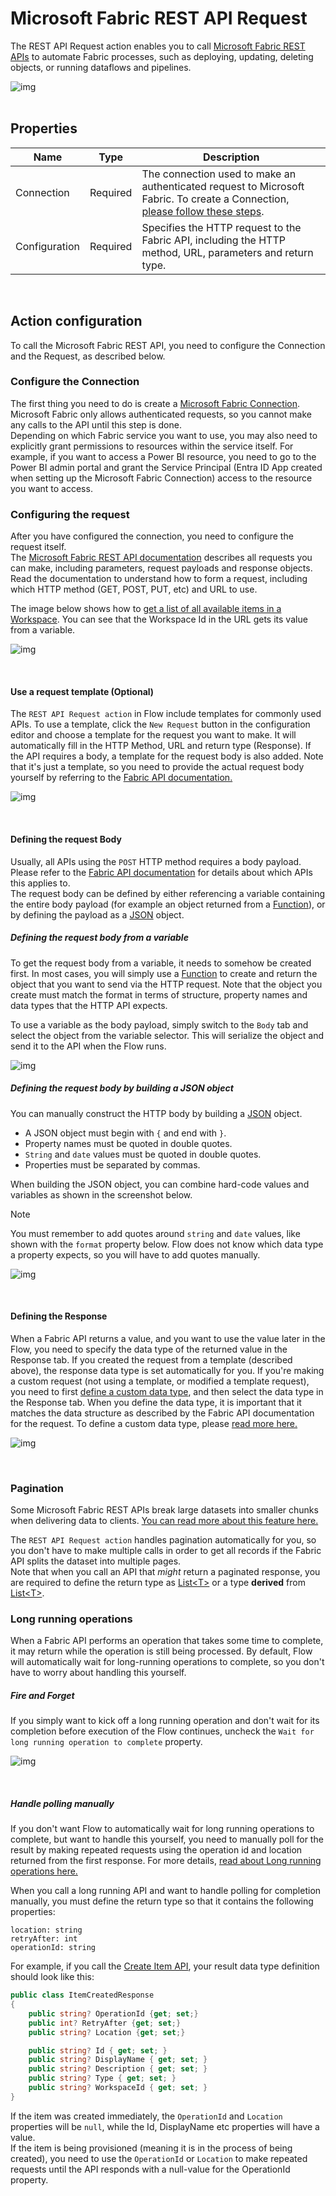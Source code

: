 # Microsoft Fabric REST API Request

The REST API Request action enables you to call [Microsoft Fabric REST APIs](https://learn.microsoft.com/en-us/rest/api/fabric/articles/using-fabric-apis) to automate Fabric processes, such as deploying, updating, deleting objects, or running dataflows and pipelines.

![img](/images/flow/microsoft-fabric-rest-api-request-action.png)  
<br/>

## Properties

| Name          | Type     | Description                                                                                                                                                      |
| ------------- | -------- | ---------------------------------------------------------------------------------------------------------------------------------------------------------------- |
| Connection    | Required | The connection used to make an authenticated request to Microsoft Fabric. To create a Connection, [please follow these steps](./microsoft-fabric-connection.md). |
| Configuration | Required | Specifies the HTTP request to the Fabric API, including the HTTP method, URL, parameters and return type.                                                        |

<br/>

## Action configuration

To call the Microsoft Fabric REST API, you need to configure the Connection and the Request, as described below.

### Configure the Connection

The first thing you need to do is create a [Microsoft Fabric Connection](./microsoft-fabric-connection.md). Microsoft Fabric only allows authenticated requests, so you cannot make any calls to the API until this step is done.  
Depending on which Fabric service you want to use, you may also need to explicitly grant permissions to resources within the service itself. For example, if you want to access a Power BI resource, you need to go to the Power BI admin portal and grant the Service Principal (Entra ID App created when setting up the Microsoft Fabric Connection) access to the resource you want to access.

### Configuring the request

After you have configured the connection, you need to configure the request itself.  
The [Microsoft Fabric REST API documentation](https://learn.microsoft.com/en-us/rest/api/fabric/articles/using-fabric-apis) describes all requests you can make, including parameters, request payloads and response objects. Read the documentation to understand how to form a request, including which HTTP method (GET, POST, PUT, etc) and URL to use.

The image below shows how to [get a list of all available items in a Workspace](https://learn.microsoft.com/en-us/rest/api/fabric/core/items/list-items?tabs=HTTP). You can see that the Workspace Id in the URL gets its value from a variable.

![img](/images/flow/microsoft-fabric-rest-api-request-example1.png)

<br/>

#### Use a request template (Optional)

The `REST API Request action` in Flow include templates for commonly used APIs. To use a template, click the `New Request` button in the configuration editor and choose a template for the request you want to make. It will automatically fill in the HTTP Method, URL and return type (Response). If the API requires a body, a template for the request body is also added. Note that it's just a template, so you need to provide the actual request body yourself by referring to the [Fabric API documentation.](https://learn.microsoft.com/en-us/rest/api/fabric/articles/using-fabric-apis)

![img](/images/flow/microsoft-fabric-rest-api-request-template.png)

<br/>

#### Defining the request Body

Usually, all APIs using the `POST` HTTP method requires a body payload. Please refer to the [Fabric API documentation](https://learn.microsoft.com/en-us/rest/api/fabric/articles/) for details about which APIs this applies to.  
The request body can be defined by either referencing a variable containing the entire body payload (for example an object returned from a [Function](../built-in/function.md)), or by defining the payload as a [JSON](https://en.wikipedia.org/wiki/JSON) object.

##### Defining the request body from a variable

To get the request body from a variable, it needs to somehow be created first. In most cases, you will simply use a [Function](../built-in/function.md) to create and return the object that you want to send via the HTTP request. Note that the object you create must match the format in terms of structure, property names and data types that the HTTP API expects.

To use a variable as the body payload, simply switch to the `Body` tab and select the object from the variable selector. This will serialize the object and send it to the API when the Flow runs.

![img](/images/flow/microsoft-fabric-rest-api-object-body.png)

##### Defining the request body by building a JSON object

You can manually construct the HTTP body by building a [JSON](https://en.wikipedia.org/wiki/JSON) object.

- A JSON object must begin with `{` and end with `}`.
- Property names must be quoted in double quotes.
- `String` and `date` values must be quoted in double quotes.
- Properties must be separated by commas.

When building the JSON object, you can combine hard-code values and variables as shown in the screenshot below.

> [!NOTE]
> You must remember to add quotes around `string` and `date` values, like shown with the `format` property below. Flow does not know which data type a property expects, so you will have to add quotes manually.

![img](/images/flow/microsoft-fabric-rest-api-json-body.png)

<br/>

#### Defining the Response

When a Fabric API returns a value, and you want to use the value later in the Flow, you need to specify the data type of the returned value in the Response tab. If you created the request from a template (described above), the response data type is set automatically for you. If you're making a custom request (not using a template, or modified a template request), you need to first [define a custom data type](../../flows/defining-custom-types.md), and then select the data type in the Response tab. When you define the data type, it is important that it matches the data structure as described by the Fabric API documentation for the request. To define a custom data type, please [read more here.](../../flows/defining-custom-types.md)

![img](/images/flow/microsoft-fabric-rest-api-request-response.png)

<br/>

### Pagination

Some Microsoft Fabric REST APIs break large datasets into smaller chunks when delivering data to clients. [You can read more about this feature here.](https://learn.microsoft.com/en-us/rest/api/fabric/articles/pagination)

The `REST API Request action` handles pagination automatically for you, so you don't have to make multiple calls in order to get all records if the Fabric API splits the dataset into multiple pages.  
Note that when you call an API that _might_ return a paginated response, you are required to define the return type as [List&lt;T&gt;](https://learn.microsoft.com/en-us/dotnet/api/system.collections.generic.list-1) or a type **derived** from [List&lt;T&gt;](https://learn.microsoft.com/en-us/dotnet/api/system.collections.generic.list-1).

### Long running operations

When a Fabric API performs an operation that takes some time to complete, it may return while the operation is still being processed. By default, Flow will automatically wait for long-running operations to complete, so you don't have to worry about handling this yourself.

##### Fire and Forget

If you simply want to kick off a long running operation and don't wait for its completion before execution of the Flow continues, uncheck the `Wait for long running operation to complete` property.

![img](/images/flow/microsoft-fabric-rest-api-request-wait.png)

<br/>

##### Handle polling manually

If you don't want Flow to automatically wait for long running operations to complete, but want to handle this yourself, you need to manually poll for the result by making repeated requests using the operation id and location returned from the first response. For more details, [read about Long running operations here.](https://learn.microsoft.com/en-us/rest/api/fabric/articles/long-running-operation)

When you call a long running API and want to handle polling for completion manually, you must define the return type so that it contains the following properties:

```
location: string
retryAfter: int
operationId: string
```

For example, if you call the [Create Item API](https://learn.microsoft.com/en-us/rest/api/fabric/core/items/create-item?tabs=HTTP), your result data type definition should look like this:

```csharp
public class ItemCreatedResponse
{
    public string? OperationId {get; set;}
    public int? RetryAfter {get; set;}
    public string? Location {get; set;}

    public string? Id { get; set; }
    public string? DisplayName { get; set; }
    public string? Description { get; set; }
    public string? Type { get; set; }
    public string? WorkspaceId { get; set; }
}
```

If the item was created immediately, the `OperationId` and `Location` properties will be `null`, while the Id, DisplayName etc properties will have a value.  
If the item is being provisioned (meaning it is in the process of being created), you need to use the `OperationId` or `Location` to make repeated requests until the API responds with a null-value for the OperationId property.
